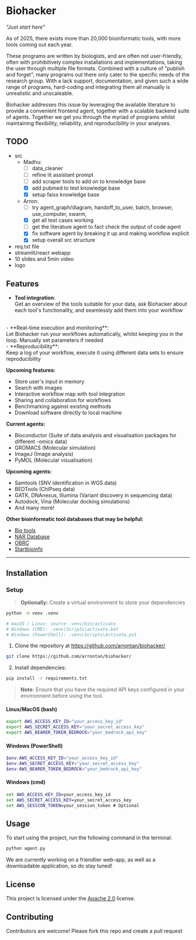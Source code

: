 [comment]: < ![logo](URL from githubassets) >
# Biohacker
*"Just start here"*

As of 2025, there exists more than 20,000 bioinformatic tools, with more tools coming out each year.

These programs are written by biologists, and are often not user-friendly, often with prohibitively complex installations and implementations, taking the user through multiple file formats. Combined with a culture of "publish and forget", many programs out there only cater to the specific needs of the research group. With a lack support, documentation, and given such a wide range of programs, hard-coding and integrating them all manually is unrealistic and unscaleable.

Biohacker addresses this issue by leveraging the available literature to provide a convenient frontend agent, together with a scalable backend suite of agents. Together we get you through the myriad of programs whilst maintaining flexibility, reliability, and reproducibility in your analyses. 

## TODO
- src 
    - Madhu: 
        - [ ] data_cleaner
        - [ ] refine lit assistant prompt 
        - [ ] add scraper tools to add on to knowledge base
        - [x] add pubmed to test knowledge base
        - [x] setup faiss knowledge base
    - Arron: 
        - [ ] try agent_graph/diagram, handoff_to_user, batch, browser, use_computer, swarm,
        - [x] get all test cases working
        - [ ] get the literature agent to fact check the output of code agent
        - [x] fix software agent by breaking it up and making workflow explicit
        - [x] setup overall src structure
- req.txt file
- streamlit/react webapp
- 10 slides and 5min video
- logo

## Features
- **Tool integration**: 
<br>Get an overview of the tools suitable for your data, ask Biohacker about each tool's functionality, and seamlessly add them into your workflow
<br>
- **Real-time execution and monitoring**: 
<br>Let Biohacker run your workflows automatically, whilst keeping you in the loop. Manually set parameters if needed
<br>
- **Reproducibility**: 
<br>Keep a log of your workflow, execute it using different data sets to ensure reproducibility

<br>

**Upcoming features:**
- Store user's input in memory
- Search with images
- Interactive workflow map with tool integration
- Sharing and collaboration for workflows
- Benchmarking against existing methods
- Download software directly to local machine

**Current agents:**
- Bioconductor (Suite of data analysis and visualisation packages for different -omics data)
- GROMACS (Molecular simulation)
- ImageJ (Image analysis)
- PyMOL (Molecular visualisation)

**Upcoming agents:**
- Samtools (SNV identification in WGS data)
- BEDTools (ChIPseq data)
- GATK, DNAnexus, Illumina (Variant discovery in sequencing data)
- Autodock, Vina (Molecular docking simulations)
- And many more!


**Other bioinformatic tool databases that may be helpful:**
- [Bio tools](bio.tools)
- [NAR Database](https://www.oxfordjournals.org/nar/database/c/)
- [OBRC](https://www.hsls.pitt.edu/obrc/)
- [Startbioinfo](startbioinfo.org)

---
## Installation

### Setup

> **Optionally:** Create a virtual environment to store your dependencies
```bash
python -m venv .venv

# macOS / Linux: source .venv/bin/activate
# Windows (CMD): .venv\Scripts\activate.bat
# Windows (PowerShell): .venv\Scripts\Activate.ps1
```

1. Clone the repository at https://github.com/arrontan/biohacker/
```bash
git clone https://github.com/arrontan/biohacker/
```

2. Install dependencies:
```bash
pip install -r requirements.txt
```

> **Note:** Ensure that you have the required API keys configured in your environment before using the tool.

#### Linux/MacOS (bash)
```bash
export AWS_ACCESS_KEY_ID="your_access_key_id"
export AWS_SECRET_ACCESS_KEY="your_secret_access_key"
export AWS_BEARER_TOKEN_BEDROCK="your_bedrock_api_key"
```

#### Windows (PowerShell)
```powershell
$env:AWS_ACCESS_KEY_ID="your_access_key_id"
$env:AWS_SECRET_ACCESS_KEY="your_secret_access_key"
$env:AWS_BEARER_TOKEN_BEDROCK="your_bedrock_api_key"
```

#### Windows (cmd)
```cmd
set AWS_ACCESS_KEY_ID=your_access_key_id
set AWS_SECRET_ACCESS_KEY=your_secret_access_key
set AWS_SESSION_TOKEN=your_session_token # Optional
```
## Usage
To start using the project, run the following command in the terminal:
```bash
python agent.py
```
We are currently working on a friendlier web-app, as well as a downloadable application, so do stay tuned!

## License
This project is licensed under the [Apache 2.0](https://github.com/arrontan/biohacker/blob/main/LICENSE) license.

## Contributing 
Contributors are welcome! Please fork this repo and create a pull request